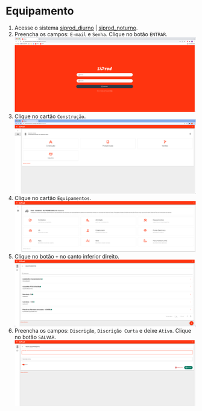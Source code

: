 # Equipamento

1. Acesse o sistema [siprod_diurno](https://eletromecanica-sossego.web.app) | [siprod_noturno](https://manut-ind-paradao-cks.web.app/construction).
2. Preencha os campos: `E-mail` e `Senha`. Clique no botão `ENTRAR`.  ![Image](./images/img_0.png)
3. Clique no cartão `Construção`.  ![Image](./images/img_1.png)
4. Clique no cartão `Equipamentos`.  ![Image](./images/img_2.png)
5. Clique no botão `+` no canto inferior direito. ![Image](./images/img_3.png)
6. Preencha os campos: `Discrição`, `Discrição Curta` e deixe `Ativo`. Clique no botão `SALVAR`. ![Image](./images/img_4.png)

